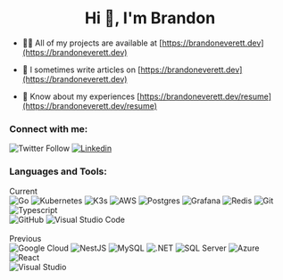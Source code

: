 <h1 align="center">Hi 👋, I'm Brandon</h1>


- 👨‍💻 All of my projects are available at [https://brandoneverett.dev](https://brandoneverett.dev)

- 📝 I sometimes write articles on [https://brandoneverett.dev](https://brandoneverett.dev)


- 📄 Know about my experiences [https://brandoneverett.dev/resume](https://brandoneverett.dev/resume)

<h3 align="left">Connect with me:</h3>
<p align="left">
<img alt="Twitter Follow" src="https://img.shields.io/twitter/follow/bme2010?label=Twitter&style=social">
<a href="https://www.linkedin.com/in/brandon-everett-30746b59/"><img src="https://img.shields.io/badge/-Linkedin-F3F7FA?logo=linkedin&logoColor=0A66C2&style=for-the-badge&logoWidth=30" alt="Linkedin"></a>
</p>

<h3 align="left">Languages and Tools:</h3>
<p align="left">
<div>
Current
<br/>
 
  <img src="https://img.shields.io/badge/Go-00ADD8?style=for-the-badge&logo=go&logoColor=white" alt="Go">
  <img src="https://img.shields.io/badge/-Kubernetes-05128B?logo=kubernetes&logoColor=326CE5&style=for-the-badge&logoWidth=30" alt="Kubernetes">
  <img src="https://img.shields.io/badge/-K3-05128B?logo=k3s&logoColor=#FFC61C&style=for-the-badge" alt="K3s">
  <img src="https://img.shields.io/badge/Amazon_AWS-FF9900?style=for-the-badge&logo=amazonaws&logoColor=white" alt="AWS">
  <img src="https://img.shields.io/badge/PostgreSQL-316192?style=for-the-badge&logo=postgresql&logoColor=white" alt="Postgres">
  <img src="https://img.shields.io/badge/Grafana-F2F4F9?style=for-the-badge&logo=grafana&logoColor=orange&labelColor=F2F4F9" alt="Grafana">
  <img src="https://img.shields.io/badge/-Redis-05128B?logo=redis&logoColor=DC382D&style=for-the-badge&logoWidth=30" alt="Redis">  <img src="https://img.shields.io/badge/-Git-05128B?logo=git&logoColor=F05032&style=for-the-badge&logoWidth=30" alt="Git">

  <img src="https://img.shields.io/badge/-Typescript-05128B?logo=typescript&logoColor=3178C6&style=for-the-badge&logoWidth=30" alt="Typescript">
  <br>
  <img src="https://img.shields.io/badge/-GitHub-FB750B?logo=github&logoColor=181717&style=for-the-badge&logoWidth=30" alt="GitHub">
  <img src="https://img.shields.io/badge/-Visual Studio Code-FB750B?logo=visualstudiocode&logoColor=007ACC&style=for-the-badge&logoWidth=30" alt="Visual Studio Code">
</div> 
<br/>

<div>
Previous
<br/>
  <img src="https://img.shields.io/badge/-Google Cloud-05128B?logo=googlecloud&logoColor=4285F4&style=for-the-badge&logoWidth=30" alt="Google Cloud">
  <img src="https://img.shields.io/badge/-NestJs-05128B?logo=nestjs&logoColor=E0234E&style=for-the-badge&logoWidth=30" alt="NestJS">
  <img src="https://img.shields.io/badge/-MySQL-05128B?logo=mysql&logoColor=4479A1&style=for-the-badge&logoWidth=30" alt="MySQL">
  <img src="https://img.shields.io/badge/-.NET-05128B?logo=.net&logoColor=512BD4&style=for-the-badge&logoWidth=30" alt=".NET">
  <img src="https://img.shields.io/badge/-SQL Server-05128B?logo=microsoftsqlserver&logoColor=CC2927&style=for-the-badge&logoWidth=30" alt="SQL Server">
  <img src="https://img.shields.io/badge/-Azure-05128B?logo=microsoftazure&logoColor=0078D4&style=for-the-badge&logoWidth=30" alt="Azure">
  <img src="https://img.shields.io/badge/-React-05128B?logo=react&logoColor=61DAFB&style=for-the-badge&logoWidth=30" alt="React">
  <br>
  <img src="https://img.shields.io/badge/-Visual Studio-FB750B?logo=visualstudio&logoColor=5C2D91&style=for-the-badge&logoWidth=30" alt="Visual Studio">
</div> 
</p>
